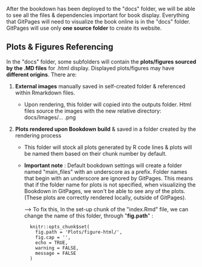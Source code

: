 
After the bookdown has been deployed to the "docs" folder, we will be able to see all the files & dependencies important for book display. Everything that GitPages will need to visualize the book online is in the "docs" folder. GitPages will use only **one source folder** to create its website. 

## Plots & Figures Referencing 


In the "docs" folder, some subfolders will contain the **plots/figures sourced by the .MD files** for .html display. Displayed plots/figures may have **different origins**. There are:  

1. **External images** manually saved in self-created folder & referenced within Rmarkdown files. 
	- Upon rendering, this folder will copied into the outputs folder. Html files source the images with the new relative directory: docs/Images/... .png 


2. **Plots rendered upon Bookdown build** & saved in a folder created by the rendering process
	- This folder will stock all plots generated by R code lines & plots will be named them based on their chunk number by default. 

	- **Important note** : Default bookdown settings will create a folder named "main_files" with an underscore as a prefix. Folder names that begin with an underscore are ignored by GitPages. This means that if the folder name for plots is not specified, when visualizing the Bookdown in GitPages, we won't be able to see any of the plots. (These plots are correctly rendered locally, outside of GitPages). 
	
	  --> To fix this, In the set-up chunk of the "index.Rmd" file, we can change the name of this folder, through "**fig.path**" : 
		
			knitr::opts_chunk$set(
			  fig.path = 'Plots/figure-html/',
			  fig.cap = '',
			  echo = TRUE,
			  warning = FALSE,
			  message = FALSE
			)
